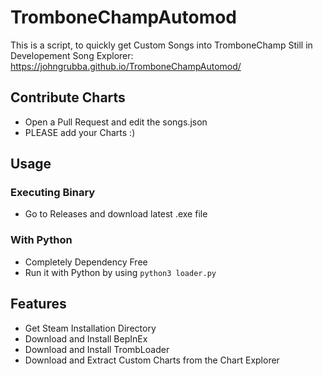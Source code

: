 # TromboneChampAutomod
This is a script, to quickly get Custom Songs into TromboneChamp
Still in Developement
Song Explorer: https://johngrubba.github.io/TromboneChampAutomod/

## Contribute Charts
- Open a Pull Request and edit the songs.json
- PLEASE add your Charts :)

## Usage
### Executing Binary
- Go to Releases and download latest .exe file
### With Python
- Completely Dependency Free
- Run it with Python by using `python3 loader.py`

## Features
- Get Steam Installation Directory
- Download and Install BepInEx
- Download and Install TrombLoader
- Download and Extract Custom Charts from the Chart Explorer
